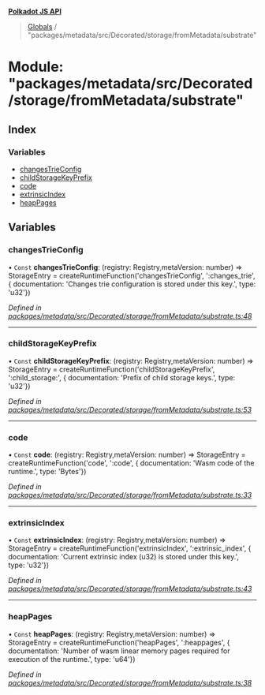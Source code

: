 **[Polkadot JS API](../README.md)**

> [Globals](../globals.md) / "packages/metadata/src/Decorated/storage/fromMetadata/substrate"

# Module: "packages/metadata/src/Decorated/storage/fromMetadata/substrate"

## Index

### Variables

* [changesTrieConfig](_packages_metadata_src_decorated_storage_frommetadata_substrate_.md#changestrieconfig)
* [childStorageKeyPrefix](_packages_metadata_src_decorated_storage_frommetadata_substrate_.md#childstoragekeyprefix)
* [code](_packages_metadata_src_decorated_storage_frommetadata_substrate_.md#code)
* [extrinsicIndex](_packages_metadata_src_decorated_storage_frommetadata_substrate_.md#extrinsicindex)
* [heapPages](_packages_metadata_src_decorated_storage_frommetadata_substrate_.md#heappages)

## Variables

### changesTrieConfig

• `Const` **changesTrieConfig**: (registry: Registry,metaVersion: number) => StorageEntry = createRuntimeFunction('changesTrieConfig', ':changes\_trie', { documentation: 'Changes trie configuration is stored under this key.', type: 'u32'})

*Defined in [packages/metadata/src/Decorated/storage/fromMetadata/substrate.ts:48](https://github.com/polkadot-js/api/blob/f778bf32e/packages/metadata/src/Decorated/storage/fromMetadata/substrate.ts#L48)*

___

### childStorageKeyPrefix

• `Const` **childStorageKeyPrefix**: (registry: Registry,metaVersion: number) => StorageEntry = createRuntimeFunction('childStorageKeyPrefix', ':child\_storage:', { documentation: 'Prefix of child storage keys.', type: 'u32'})

*Defined in [packages/metadata/src/Decorated/storage/fromMetadata/substrate.ts:53](https://github.com/polkadot-js/api/blob/f778bf32e/packages/metadata/src/Decorated/storage/fromMetadata/substrate.ts#L53)*

___

### code

• `Const` **code**: (registry: Registry,metaVersion: number) => StorageEntry = createRuntimeFunction('code', ':code', { documentation: 'Wasm code of the runtime.', type: 'Bytes'})

*Defined in [packages/metadata/src/Decorated/storage/fromMetadata/substrate.ts:33](https://github.com/polkadot-js/api/blob/f778bf32e/packages/metadata/src/Decorated/storage/fromMetadata/substrate.ts#L33)*

___

### extrinsicIndex

• `Const` **extrinsicIndex**: (registry: Registry,metaVersion: number) => StorageEntry = createRuntimeFunction('extrinsicIndex', ':extrinsic\_index', { documentation: 'Current extrinsic index (u32) is stored under this key.', type: 'u32'})

*Defined in [packages/metadata/src/Decorated/storage/fromMetadata/substrate.ts:43](https://github.com/polkadot-js/api/blob/f778bf32e/packages/metadata/src/Decorated/storage/fromMetadata/substrate.ts#L43)*

___

### heapPages

• `Const` **heapPages**: (registry: Registry,metaVersion: number) => StorageEntry = createRuntimeFunction('heapPages', ':heappages', { documentation: 'Number of wasm linear memory pages required for execution of the runtime.', type: 'u64'})

*Defined in [packages/metadata/src/Decorated/storage/fromMetadata/substrate.ts:38](https://github.com/polkadot-js/api/blob/f778bf32e/packages/metadata/src/Decorated/storage/fromMetadata/substrate.ts#L38)*
